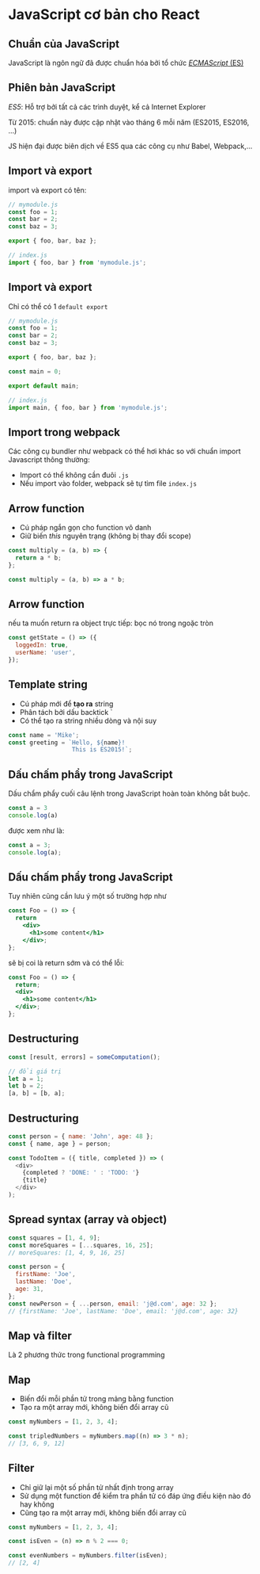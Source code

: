 # JavaScript cơ bản cho React

## Chuẩn của JavaScript

JavaScript là ngôn ngữ đã được chuẩn hóa bởi tổ chức [_ECMAScript_ (ES)](https://www.ecma-international.org/ecma-262/)

## Phiên bản JavaScript

_ES5_: Hỗ trợ bởi tất cả các trình duyệt, kể cả Internet Explorer

Từ 2015: chuẩn này được cập nhật vào tháng 6 mỗi năm (ES2015, ES2016, ...)

JS hiện đại được biên dịch về ES5 qua các công cụ như Babel, Webpack,...

## Import và export

import và export có tên:

```js
// mymodule.js
const foo = 1;
const bar = 2;
const baz = 3;

export { foo, bar, baz };
```

```js
// index.js
import { foo, bar } from 'mymodule.js';
```

## Import và export

Chỉ có thể có 1 `default export`

```js
// mymodule.js
const foo = 1;
const bar = 2;
const baz = 3;

export { foo, bar, baz };

const main = 0;

export default main;
```

```js
// index.js
import main, { foo, bar } from 'mymodule.js';
```

## Import trong webpack

Các công cụ bundler như webpack có thể hơi khác so với chuẩn import Javascript thông thường:

- Import có thể không cần đuôi `.js`
- Nếu import vào folder, webpack sẽ tự tìm file `index.js`

## Arrow function

- Cú pháp ngắn gọn cho function vô danh
- Giữ biến _this_ nguyên trạng (không bị thay đổi scope)

```js
const multiply = (a, b) => {
  return a * b;
};

const multiply = (a, b) => a * b;
```

## Arrow function

nếu ta muốn return ra object trực tiếp: bọc nó trong ngoặc tròn

```js
const getState = () => ({
  loggedIn: true,
  userName: 'user',
});
```

## Template string

- Cú pháp mới để __tạo ra__ string
- Phân tách bởi dấu backtick \`
- Có thể tạo ra string nhiều dòng và nội suy

```js
const name = 'Mike';
const greeting = `Hello, ${name}!
                  This is ES2015!`;
```

## Dấu chấm phẩy trong JavaScript

Dấu chẩm phẩy cuối câu lệnh trong JavaScript hoàn toàn không bắt buộc.

<!-- prettier-ignore -->
```js
const a = 3
console.log(a)
```

được xem như là:

```js
const a = 3;
console.log(a);
```

## Dấu chấm phẩy trong JavaScript

Tuy nhiên cũng cần lưu ý một số trường hợp như

<!-- prettier-ignore -->
```jsx
const Foo = () => {
  return
    <div>
      <h1>some content</h1>
    </div>;
};
```

sẽ bị coi là return sớm và có thể lỗi:

```jsx
const Foo = () => {
  return;
  <div>
    <h1>some content</h1>
  </div>;
};
```

## Destructuring

```js
const [result, errors] = someComputation();

// đổi giá trị
let a = 1;
let b = 2;
[a, b] = [b, a];
```

## Destructuring

```js
const person = { name: 'John', age: 48 };
const { name, age } = person;

const TodoItem = ({ title, completed }) => (
  <div>
    {completed ? 'DONE: ' : 'TODO: '}
    {title}
  </div>
);
```

## Spread syntax (array và object)

```js
const squares = [1, 4, 9];
const moreSquares = [...squares, 16, 25];
// moreSquares: [1, 4, 9, 16, 25]
```

```js
const person = {
  firstName: 'Joe',
  lastName: 'Doe',
  age: 31,
};
const newPerson = { ...person, email: 'j@d.com', age: 32 };
// {firstName: 'Joe', lastName: 'Doe', email: 'j@d.com', age: 32}
```

## Map và filter

Là 2 phương thức trong functional programming

## Map

- Biến đổi mỗi phần tử trong mảng bằng function
- Tạo ra một array mới, không biến đổi array cũ

```js
const myNumbers = [1, 2, 3, 4];

const tripledNumbers = myNumbers.map((n) => 3 * n);
// [3, 6, 9, 12]
```

## Filter

- Chỉ giữ lại một số phần tử nhất định trong array
- Sử dụng một function để kiểm tra phần tử có đáp ứng điều kiện nào đó hay không
- Cũng tạo ra một array mới, không biến đổi array cũ

```js
const myNumbers = [1, 2, 3, 4];

const isEven = (n) => n % 2 === 0;

const evenNumbers = myNumbers.filter(isEven);
// [2, 4]
```
